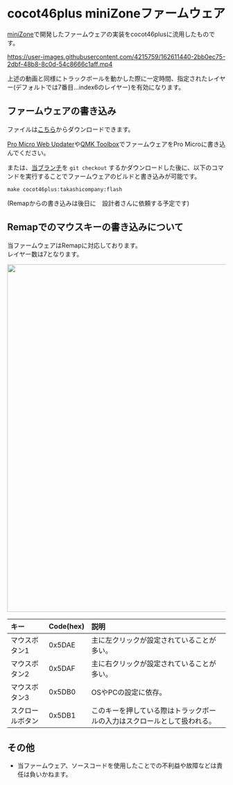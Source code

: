 # cocot46plus miniZoneファームウェア

[miniZone](https://github.com/takashicompany/minizone)で開発したファームウェアの実装をcocot46plusに流用したものです。

https://user-images.githubusercontent.com/4215759/162611440-2bb0ec75-2dbf-48b8-8c0d-54c8666c1aff.mp4

上述の動画と同様にトラックボールを動かした際に一定時間、指定されたレイヤー(デフォルトでは7番目...index6のレイヤー)を有効になります。  

## ファームウェアの書き込み

ファイルは[こちら](https://github.com/takashicompany/qmk_firmware/releases/download/cocot46plus-tc-1.0.0/cocot46plus_takashicompany.hex)からダウンロードできます。

[Pro Micro Web Updater](https://sekigon-gonnoc.github.io/promicro-web-updater/index.html)や[QMK Toolbox](https://kbd.dailycraft.jp/claw44/buildguide/10_firmware/toolbox/)でファームウェアをPro Microに書き込んでください。

または、[当ブランチ](https://github.com/takashicompany/qmk_firmware/tree/cocot46plus/takashicompany/)を `git checkout` するかダウンロードした後に、以下のコマンドを実行することでファームウェアのビルドと書き込みが可能です。

```
make cocot46plus:takashicompany:flash
```

(Remapからの書き込みは後日に　設計者さんに依頼する予定です)

## Remapでのマウスキーの書き込みについて

当ファームウェアはRemapに対応しております。  
レイヤー数は7となります。

<img src="https://user-images.githubusercontent.com/4215759/180040883-020505fd-9e27-468f-ae4c-ebdc705c51d3.png" width="800px"/>


|キー|Code(hex)|説明|
|:--|:--|:--|
|マウスボタン1|0x5DAE|主に左クリックが設定されていることが多い。|
|マウスボタン2|0x5DAF|主に右クリックが設定されていることが多い。|
|マウスボタン3|0x5DB0|OSやPCの設定に依存。|
|スクロールボタン|0x5DB1|このキーを押している際はトラックボールの入力はスクロールとして扱われる。|

## その他

- 当ファームウェア、ソースコードを使用したことでの不利益や故障などは責任は負いかねます。
